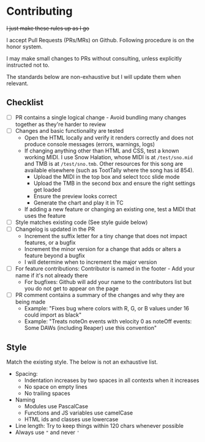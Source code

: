 # Contributing

~~I just make these rules up as I go~~

I accept Pull Requests (PRs/MRs) on Github. Following procedure is on the honor system.

I may make small changes to PRs without consulting, unless explicitly instructed not to.

The standards below are non-exhaustive but I will update them when relevant.

## Checklist

- [ ] PR contains a single logical change - Avoid bundling many changes together as they're harder to review
- [ ] Changes and basic functionality are tested
  - Open the HTML locally and verify it renders correctly and does not produce console messages (errors, warnings, logs)
  - If changing anything other than HTML and CSS, test a known working MIDI. I use Snow Halation, whose MIDI is at
    `/test/sno.mid` and TMB is at `/test/sno.tmb`. Other resources for this song are available elsewhere (such as
    TootTally where the song has id 854).
    - Upload the MIDI in the top box and select tccc slide mode
    - Upload the TMB in the second box and ensure the right settings get loaded
    - Ensure the preview looks correct
    - Generate the chart and play it in TC
  - If adding a new feature or changing an existing one, test a MIDI that uses the feature
- [ ] Style matches existing code (See style guide below)
- [ ] Changelog is updated in the PR
  - Increment the suffix letter for a tiny change that does not impact features, or a bugfix
  - Increment the minor version for a change that adds or alters a feature beyond a bugfix
  - I will determine when to increment the major version
- [ ] For feature contributions: Contributor is named in the footer - Add your name if it's not already there
  - For bugfixes: Github will add your name to the contributors list but you do not get to appear on the page
- [ ] PR comment contains a summary of the changes and why they are being made
  - Example: "Fixes bug where colors with R, G, or B values under 16 could import as black"
  - Example: "Treats noteOn events with velocity 0 as noteOff events: Some DAWs (including Reaper) use this convention"

## Style

Match the existing style. The below is not an exhaustive list.

- Spacing:
  - Indentation increases by two spaces in all contexts when it increases
  - No space on empty lines
  - No trailing spaces
- Naming
  - Modules use PascalCase
  - Functions and JS variables use camelCase
  - HTML ids and classes use lowercase
- Line length: Try to keep things within 120 chars whenever possible
- Always use `"` and never `'`
